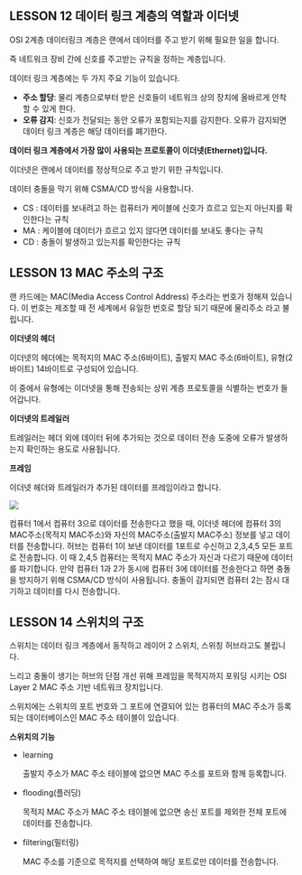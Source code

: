 ## LESSON 12 데이터 링크 계층의 역할과 이더넷

OSI 2계층 데이터링크 계층은 랜에서 데이터를 주고 받기 위해 필요한 일을 합니다.

즉 네트워크 장비 간에 신호를 주고받는 규칙을 정하는 계층입니다.

데이터 링크 계층에는 두 가지 주요 기능이 있습니다.

- **주소 할당**: 물리 계층으로부터 받은 신호들이 네트워크 상의 장치에 올바르게 안착할 수 있게 한다.
- **오류 감지**: 신호가 전달되는 동안 오류가 포함되는지를 감지한다. 오류가 감지되면 데이터 링크 계층은 해당 데이터를 폐기한다.

**데이터 링크 계층에서 가장 많이 사용되는 프로토콜이 이더넷(Ethernet)입니다.**

이더넷은 랜에서 데이터를 정상적으로 주고 받기 위한 규칙입니다.

데이터 충돌을 막기 위해 CSMA/CD 방식을 사용합니다.

- CS : 데이터를 보내려고 하는 컴퓨터가 케이블에 신호가 흐르고 있는지 아닌지를 확인한다는 규칙
- MA : 케이블에 데이터가 흐르고 있지 않다면 데이터를 보내도 좋다는 규칙
- CD : 충돌이 발생하고 있는지를 확인한다는 규칙

## LESSON 13 MAC 주소의 구조

랜 카드에는 MAC(Media Access Control Address) 주소라는 번호가 정해져 있습니다. 이 번호는 제조할 때 전 세계에서 유일한 번호로 할당 되기 때문에 물리주소 라고 불립니다.

**이더넷의 헤더**

이더넷의 헤더에는 목적지의 MAC 주소(6바이트), 출발지 MAC 주소(6바이트), 유형(2바이트) 14바이트로 구성되어 있습니다.

이 중에서 유형에는 이더넷을 통해 전송되는 상위 계층 프로토콜을 식별하는 번호가 들어갑니다.

**이더넷의 트레일러**

트레일러는 헤더 외에 데이터 뒤에 추가되는 것으로 데이터 전송 도중에 오류가 발생하는지 확인하는 용도로 사용됩니다.

**프레임**

이더넷 헤더와 트레일러가 추가된 데이터를 프레임이라고 합니다.



![](https://media.vlpt.us/images/qmasem/post/fa686116-bcda-49f0-929c-d2553fc7deb8/image.png)

컴퓨터 1에서 컴퓨터 3으로 데이터를 전송한다고 했을 때, 이더넷 헤더에 컴퓨터 3의 MAC주소(목적지 MAC주소)와 자신의 MAC주소(출발지 MAC주소) 정보를 넣고 데이터를 전송합니다. 허브는 컴퓨터 1이 보낸 데이터를 1포트로 수신하고 2,3,4,5 모든 포트로 전송합니다. 이 때 2,4,5 컴퓨터는 목적지 MAC 주소가 자신과 다르기 때문에 데이터를 파기합니다. 만약 컴퓨터 1과 2가 동시에 컴퓨터 3에 데이터를 전송한다고 하면 충돌을 방지하기 위해 CSMA/CD 방식이 사용됩니다. 충돌이 감지되면 컴퓨터 2는 잠시 대기하고 데이터를 다시 전송합니다.

## LESSON 14 스위치의 구조

스위치는 데이터 링크 계층에서 동작하고 레이어 2 스위치, 스위칭 허브라고도 불립니다.

느리고 충돌이 생기는 허브의 단점 개선 위해 프레임을 목적지까지 포워딩 시키는 OSI Layer 2 MAC 주소 기반 네트워크 장치입니다.

스위치에는 스위치의 포트 번호와 그 포트에 연결되어 있는 컴퓨터의 MAC 주소가 등록되는 데이터베이스인 MAC 주소 테이블이 있습니다.

**스위치의 기능**

- learning

  출발지 주소가 MAC 주소 테이블에 없으면 MAC 주소를 포트와 함께 등록합니다.

- flooding(플러딩)

  목적지 MAC 주소가 MAC 주소 테이블에 없으면 송신 포트를 제외한 전체 포트에 데이터를 전송합니다.

- filtering(필터링)

  MAC 주소를 기준으로 목적지를 선택하여 해당 포트로만 데이터를 전송합니다.